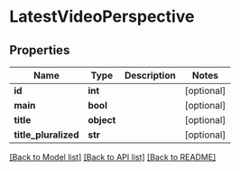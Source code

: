 # LatestVideoPerspective

## Properties
Name | Type | Description | Notes
------------ | ------------- | ------------- | -------------
**id** | **int** |  | [optional] 
**main** | **bool** |  | [optional] 
**title** | **object** |  | [optional] 
**title_pluralized** | **str** |  | [optional] 

[[Back to Model list]](../README.md#documentation-for-models) [[Back to API list]](../README.md#documentation-for-api-endpoints) [[Back to README]](../README.md)

